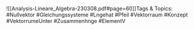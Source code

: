 
![[Analysis-Lineare_Algebra-230308.pdf#page=60]]Tags & Topics:
   #Nullvektor
   #Gleichungssysteme
   #Lngehat
   #Pfeil
   #Vektorraum
   #Konzept
   #VektorrumeUnter
   #Zusammenhnge
   #ElementV